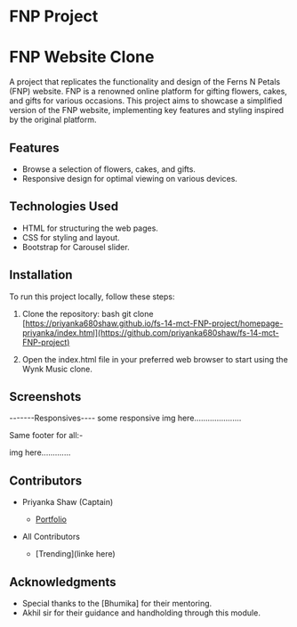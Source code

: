 
# FNP Project

# FNP Website Clone

A project that replicates the functionality and design of the Ferns N Petals (FNP) website. FNP is a renowned online platform for gifting flowers, cakes, and gifts for various occasions. This project aims to showcase a simplified version of the FNP website, implementing key features and styling inspired by the original platform.

## Features

- Browse a selection of flowers, cakes, and gifts.
- Responsive design for optimal viewing on various devices.

## Technologies Used

- HTML for structuring the web pages.
- CSS for styling and layout.
- Bootstrap for Carousel slider.


## Installation

To run this project locally, follow these steps:

1. Clone the repository:
   bash
   git clone [https://priyanka680shaw.github.io/fs-14-mct-FNP-project/homepage-priyanka/index.html](https://github.com/priyanka680shaw/fs-14-mct-FNP-project)

2. Open the index.html file in your preferred web browser to start using the Wynk Music clone.


## Screenshots
-------Responsives----
  some responsive img here.....................

Same footer for all:-

img here.............

## Contributors

- Priyanka Shaw (Captain)
  - [Portfolio](https://github.com/priyanka680shaw/fs-14-mct-FNP-project)

- All Contributors
  - [Trending](linke here)

## Acknowledgments

- Special thanks to the [Bhumika] for their mentoring.
- Akhil sir for their guidance and handholding through this module.
